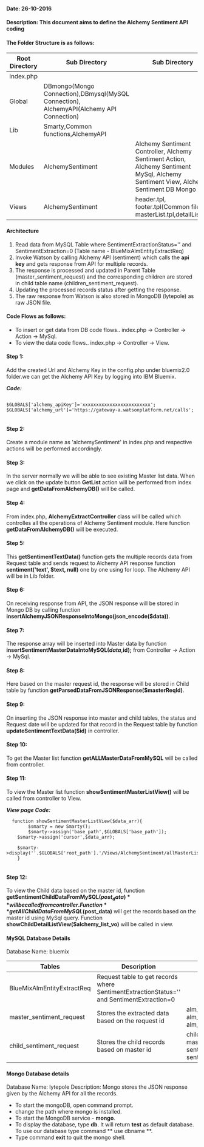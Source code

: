 #### Date: 26-10-2016
#### Description: This document aims to define the Alchemy Sentiment API coding 


#### The Folder Structure is as follows:
   
   
   Root Directory | Sub Directory | Sub Directory 
------------ | ------------- | -------------
index.php | | |
Global | DBmongo(Mongo Connection),DBmysql(MySQL Connection), AlchemyAPI(Alchemy API Connection)  | 
Lib | Smarty,Common functions,AlchemyAPI | |
Modules | AlchemySentiment | Alchemy Sentiment Controller, Alchemy Sentiment Action, Alchemy Sentiment MySql, Alchemy Sentiment View, Alchemy Sentiment DB Mongo|
Views | AlchemySentiment | header.tpl, footer.tpl(Common files), masterList.tpl,detailList.tpl|

#### Architecture

1. Read data from MySQL Table where SentimentExtractionStatus='' and SentimentExtraction=0 (Table name - BlueMixAlmEntityExtractReq)
2. Invoke Watson by calling Alchemy API (sentiment) which calls the **api key** and gets response from API for multiple records.
3. The response is processed and updated in Parent Table (master_sentiment_request) and the corresponding children are stored in child table name (children_sentiment_request). 
4. Updating the processed records status after getting the response. 
5. The raw response from Watson is also stored in MongoDB (lytepole) as raw JSON file.

#### Code Flows as follows:
   * To insert or get data from DB code flows.. index.php -> Controller -> Action -> MySql.
   * To view the data code flows.. index.php -> Controller -> View.
   
 
#### Step 1:
  Add the created Url and Alchemy Key in the config.php under bluemix2.0 folder.we can get the Alchemy API Key by logging into IBM Bluemix. 
	
**_Code:_**
	
```
	
$GLOBALS['alchemy_apiKey']='xxxxxxxxxxxxxxxxxxxxxxxxx';
$GLOBALS['alchemy_url']='https://gateway-a.watsonplatform.net/calls';
	
```
	
  
#### Step 2:
  Create a module name as 'alchemySentiment' in index.php and respective actions will be performed accordingly.
  
#### Step 3:
   In the server normally we will be able to see existing Master list data. When we click on the update button **GetList** action will be performed from index page and **getDataFromAlchemyDB()** will be called.
   
#### Step 4:
   From index.php, **AlchemyExtractController** class will be called which controlles all the operations of Alchemy Sentiment module. Here function **getDataFromAlchemyDB()** will be executed.
   
#### Step 5:
   This **getSentimentTextData()** function gets the multiple records data from Request table and sends request to Alchemy API response function **sentiment('text', $text, null)** one by one using for loop. The Alchemy API will be in Lib folder.
   
#### Step 6:
   On receiving response from API, the JSON response will be stored in Mongo DB by calling function  **insertAlchemyJSONResponseIntoMongo(json_encode($data))**.

#### Step 7:
   The response array will be inserted into Master data by function **insertSentimentMasterDataIntoMySQL($data,$id);** from Controller -> Action -> MySql.
   

#### Step 8:
   Here based on the master request id, the response will be stored in Child table by function **getParsedDataFromJSONResponse($masterReqId)**.


#### Step 9:
   On inserting the JSON response into master and child tables, the status and Request date will be updated for that record in the Request table by function **updateSentimentTextData($id)** in controller.


#### Step 10:
   To get the Master list function **getALLMasterDataFromMySQL** will be called from controller.
   
#### Step 11:
   To view the Master list function **showSentimentMasterListView()** will be called from controller to View.
   
**_View page Code:_**

```
  function showSentimentMasterListView($data_arr){
        $smarty = new Smarty();
        $smarty->assign('base_path',$GLOBALS['base_path']);
	$smarty->assign('cursor',$data_arr);
		
	$smarty->display(''.$GLOBALS['root_path'].'/Views/AlchemySentiment/allMasterList.tpl');
    }
    
``` 

#### Step 12:
   To view the Child data based on the master id, function **getSentimentChildDataFromMySQL($post_data)** will be called from controller.
   Function **getAllChildDataFromMySQL($post_data)** will get the records based on the master id using MySql query. Function **showChildDetailListView($alchemy_list_vo)** will be called in view. 
 
 
#### MySQL Database Details

  
 Database Name: bluemix
 
 Tables | Description | Fields 
------------ | ------------- | ------------
BlueMixAlmEntityExtractReq | Request table to get records where SentimentExtractionStatus='' and SentimentExtraction=0 | |
master_sentiment_request | Stores the extracted data based on the request id | alm_id, alm_request_date, alm_external_id, alm_sentiment_response_text |
child_sentiment_request | Stores the child records based on master id | child_sentiment_id, master_sentiment_id, sentiment_type, sentiment_score, alc_date |
 
 
#### Mongo Database details
 
Database Name: lytepole
Description: Mongo stores the JSON response given by the Alchemy API for all the records.

- To start the mongoDB, open command prompt.
- change the path where mongo is installed.
- To start the MongoDB service - **mongo**.
- To display the database, type **db**. It will return **test** as default database. To use our database type command ** use dbname **.
- Type command **exit** to quit the mongo shell.



